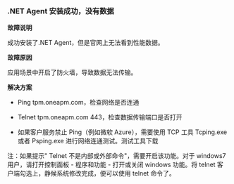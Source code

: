 ### .NET Agent 安装成功，没有数据<br>


**故障说明**

成功安装了.NET Agent，但是官网上无法看到性能数据。

**故障原因**

应用场景中开启了防火墙，导致数据无法传输。

**解决方案**

* Ping tpm.oneapm.com，检查网络是否连通

* Telnet tpm.oneapm.com 443，检查数据传输端口是否打开

* 如果客户服务禁止 Ping（例如微软 Azure），需要使用 TCP 工具 Tcping.exe 或者 Psping.exe 进行网络连通测试。测试工具下载

注：如果提示" Telnet 不是内部或外部命令"，需要开启该功能。对于 windows7 用户，请打开控制面板 - 程序和功能 - 打开或关闭 windows 功能。将 telnet 客户端勾选上，静候系统修改完成，便可以使用 telnet 命令了。
